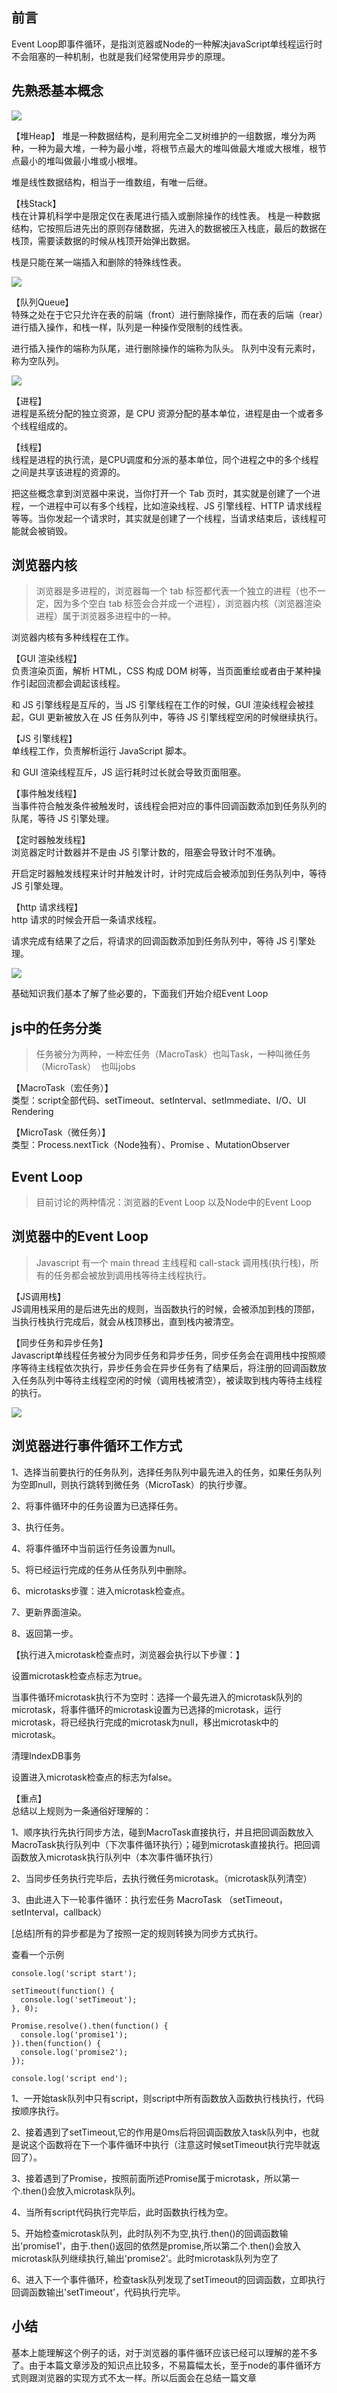 ## 前言
Event Loop即事件循环，是指浏览器或Node的一种解决javaScript单线程运行时不会阻塞的一种机制，也就是我们经常使用异步的原理。

## 先熟悉基本概念
![](./image/58.png)

【堆Heap】
堆是一种数据结构，是利用完全二叉树维护的一组数据，堆分为两种，一种为最大堆，一种为最小堆，将根节点最大的堆叫做最大堆或大根堆，根节点最小的堆叫做最小堆或小根堆。

堆是线性数据结构，相当于一维数组，有唯一后继。

【栈Stack】  
栈在计算机科学中是限定仅在表尾进行插入或删除操作的线性表。 栈是一种数据结构，它按照后进先出的原则存储数据，先进入的数据被压入栈底，最后的数据在栈顶，需要读数据的时候从栈顶开始弹出数据。

栈是只能在某一端插入和删除的特殊线性表。

![](./image/59.png)

【队列Queue】  
特殊之处在于它只允许在表的前端（front）进行删除操作，而在表的后端（rear）进行插入操作，和栈一样，队列是一种操作受限制的线性表。

进行插入操作的端称为队尾，进行删除操作的端称为队头。 队列中没有元素时，称为空队列。

![](./image/60.png)

【进程】  
进程是系统分配的独立资源，是 CPU 资源分配的基本单位，进程是由一个或者多个线程组成的。

【线程】  
线程是进程的执行流，是CPU调度和分派的基本单位，同个进程之中的多个线程之间是共享该进程的资源的。

把这些概念拿到浏览器中来说，当你打开一个 Tab 页时，其实就是创建了一个进程，一个进程中可以有多个线程，比如渲染线程、JS 引擎线程、HTTP 请求线程等等。当你发起一个请求时，其实就是创建了一个线程，当请求结束后，该线程可能就会被销毁。

## 浏览器内核
> 浏览器是多进程的，浏览器每一个 tab 标签都代表一个独立的进程（也不一定，因为多个空白 tab 标签会合并成一个进程），浏览器内核（浏览器渲染进程）属于浏览器多进程中的一种。

浏览器内核有多种线程在工作。

【GUI 渲染线程】  
负责渲染页面，解析 HTML，CSS 构成 DOM 树等，当页面重绘或者由于某种操作引起回流都会调起该线程。

和 JS 引擎线程是互斥的，当 JS 引擎线程在工作的时候，GUI 渲染线程会被挂起，GUI 更新被放入在 JS 任务队列中，等待 JS 引擎线程空闲的时候继续执行。

【JS 引擎线程】  
单线程工作，负责解析运行 JavaScript 脚本。

和 GUI 渲染线程互斥，JS 运行耗时过长就会导致页面阻塞。

【事件触发线程】  
当事件符合触发条件被触发时，该线程会把对应的事件回调函数添加到任务队列的队尾，等待 JS 引擎处理。

【定时器触发线程】  
浏览器定时计数器并不是由 JS 引擎计数的，阻塞会导致计时不准确。

开启定时器触发线程来计时并触发计时，计时完成后会被添加到任务队列中，等待 JS 引擎处理。

【http 请求线程】  
http 请求的时候会开启一条请求线程。

请求完成有结果了之后，将请求的回调函数添加到任务队列中，等待 JS 引擎处理。

![](./image/61.png)


基础知识我们基本了解了些必要的，下面我们开始介绍Event Loop

## js中的任务分类
> 任务被分为两种，一种宏任务（MacroTask）也叫Task，一种叫微任务（MicroTask）  也叫jobs

【MacroTask（宏任务）】  
类型：script全部代码、setTimeout、setInterval、setImmediate、I/O、UI Rendering

【MicroTask（微任务）】  
类型：Process.nextTick（Node独有）、Promise 、MutationObserver

## Event Loop
> 目前讨论的两种情况：浏览器的Event Loop 以及Node中的Event Loop

## 浏览器中的Event Loop
> Javascript 有一个 main thread 主线程和 call-stack 调用栈(执行栈)，所有的任务都会被放到调用栈等待主线程执行。

【JS调用栈】  
JS调用栈采用的是后进先出的规则，当函数执行的时候，会被添加到栈的顶部，当执行栈执行完成后，就会从栈顶移出，直到栈内被清空。

【同步任务和异步任务】  
Javascript单线程任务被分为同步任务和异步任务，同步任务会在调用栈中按照顺序等待主线程依次执行，异步任务会在异步任务有了结果后，将注册的回调函数放入任务队列中等待主线程空闲的时候（调用栈被清空），被读取到栈内等待主线程的执行。

![](./image/62.png)

## 浏览器进行事件循环工作方式

1、选择当前要执行的任务队列，选择任务队列中最先进入的任务，如果任务队列为空即null，则执行跳转到微任务（MicroTask）的执行步骤。

2、将事件循环中的任务设置为已选择任务。

3、执行任务。

4、将事件循环中当前运行任务设置为null。

5、将已经运行完成的任务从任务队列中删除。

6、microtasks步骤：进入microtask检查点。

7、更新界面渲染。

8、返回第一步。

【执行进入microtask检查点时，浏览器会执行以下步骤：】

设置microtask检查点标志为true。

当事件循环microtask执行不为空时：选择一个最先进入的microtask队列的microtask，将事件循环的microtask设置为已选择的microtask，运行microtask，将已经执行完成的microtask为null，移出microtask中的microtask。

清理IndexDB事务

设置进入microtask检查点的标志为false。

【重点】  
总结以上规则为一条通俗好理解的：

1、顺序执行先执行同步方法，碰到MacroTask直接执行，并且把回调函数放入MacroTask执行队列中（下次事件循环执行）；碰到microtask直接执行。把回调函数放入microtask执行队列中（本次事件循环执行）

2、当同步任务执行完毕后，去执行微任务microtask。（microtask队列清空）

3、由此进入下一轮事件循环：执行宏任务 MacroTask （setTimeout，setInterval，callback）

[总结]所有的异步都是为了按照一定的规则转换为同步方式执行。

查看一个示例
```
console.log('script start'); 

setTimeout(function() {
  console.log('setTimeout');
}, 0);

Promise.resolve().then(function() {
  console.log('promise1');
}).then(function() {
  console.log('promise2');
});

console.log('script end');
```
1、一开始task队列中只有script，则script中所有函数放入函数执行栈执行，代码按顺序执行。

2、接着遇到了setTimeout,它的作用是0ms后将回调函数放入task队列中，也就是说这个函数将在下一个事件循环中执行（注意这时候setTimeout执行完毕就返回了）。

3、接着遇到了Promise，按照前面所述Promise属于microtask，所以第一个.then()会放入microtask队列。

4、当所有script代码执行完毕后，此时函数执行栈为空。

5、开始检查microtask队列，此时队列不为空,执行.then()的回调函数输出'promise1'，由于.then()返回的依然是promise,所以第二个.then()会放入microtask队列继续执行,输出'promise2'。此时microtask队列为空了

6、进入下一个事件循环，检查task队列发现了setTimeout的回调函数，立即执行回调函数输出'setTimeout'，代码执行完毕。


## 小结
基本上能理解这个例子的话，对于浏览器的事件循环应该已经可以理解的差不多了。由于本篇文章涉及的知识点比较多，不易篇幅太长，至于node的事件循环方式则跟浏览器的实现方式不太一样。所以后面会在总结一篇文章
